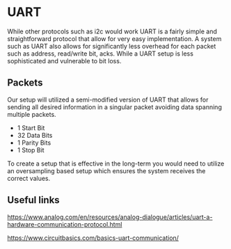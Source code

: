 # UART
While other protocols such as i2c would work UART is a fairly simple and straightforward protocol that allow for very easy implementation. A system such as UART also allows for significantly less overhead for each packet such as address, read/write bit, acks. While a UART setup is less sophisticated and vulnerable to bit loss.

## Packets
Our setup will utilized a semi-modified version of UART that allows for sending all desired information in a singular packet avoiding data spanning multiple packets. 
* 1 Start Bit
* 32 Data Bits
* 1 Parity Bits
* 1 Stop Bit

To create a setup that is effective in the long-term you would need to utilize an oversampling based setup which ensures the system receives the correct values. 

## Useful links
https://www.analog.com/en/resources/analog-dialogue/articles/uart-a-hardware-communication-protocol.html

https://www.circuitbasics.com/basics-uart-communication/


